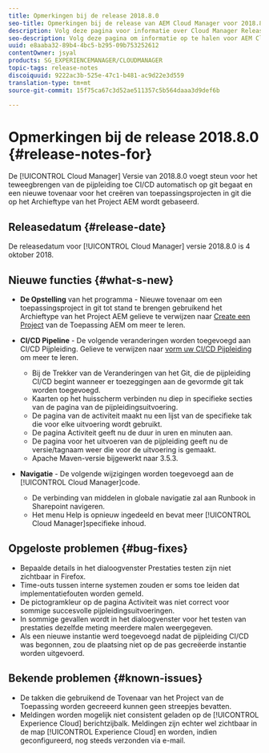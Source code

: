 ```yaml
---
title: Opmerkingen bij de release 2018.8.0
seo-title: Opmerkingen bij de release van AEM Cloud Manager voor 2018.8.0
description: Volg deze pagina voor informatie over Cloud Manager Release 2018.8.0.
seo-description: Volg deze pagina om informatie op te halen voor AEM Cloud Manager Release 2018.8.0.
uuid: e8aaba32-89b4-4bc5-b295-09b753252612
contentOwner: jsyal
products: SG_EXPERIENCEMANAGER/CLOUDMANAGER
topic-tags: release-notes
discoiquuid: 9222ac3b-525e-47c1-b481-ac9d22e3d559
translation-type: tm+mt
source-git-commit: 15f75ca67c3d52ae511357c5b564daaa3d9def6b

---
```



# Opmerkingen bij de release 2018.8.0 {#release-notes-for}

De [!UICONTROL Cloud Manager] Versie van 2018.8.0 voegt steun voor het teweegbrengen van de pijpleiding toe CI/CD automatisch op git begaat en een nieuwe tovenaar voor het creëren van toepassingsprojecten in git die op het Archieftype van het Project AEM wordt gebaseerd.

## Releasedatum {#release-date}

De releasedatum voor [!UICONTROL Cloud Manager] versie 2018.8.0 is 4 oktober 2018.

## Nieuwe functies {#what-s-new}

* **De Opstelling** van het programma - Nieuwe tovenaar om een toepassingsproject in git tot stand te brengen gebruikend het Archieftype van het Project AEM gelieve te verwijzen naar [Create een Project](create-an-application-project.md) van de Toepassing AEM om meer te leren.

* **CI/CD Pipeline** - De volgende veranderingen worden toegevoegd aan CI/CD Pijpleiding. Gelieve te verwijzen naar [vorm uw CI/CD Pijpleiding](configuring-pipeline.md) om meer te leren.

   * Bij de Trekker van de Veranderingen van het Git, die de pijpleiding CI/CD begint wanneer er toezeggingen aan de gevormde git tak worden toegevoegd.
   * Kaarten op het huisscherm verbinden nu diep in specifieke secties van de pagina van de pijpleidingsuitvoering.
   * De pagina van de activiteit maakt nu een lijst van de specifieke tak die voor elke uitvoering wordt gebruikt.
   * De pagina Activiteit geeft nu de duur in uren en minuten aan.
   * De pagina voor het uitvoeren van de pijpleiding geeft nu de versie/tagnaam weer die voor de uitvoering is gemaakt.
   * Apache Maven-versie bijgewerkt naar 3.5.3.

* **Navigatie** - De volgende wijzigingen worden toegevoegd aan de [!UICONTROL Cloud Manager]code.

   * De verbinding van middelen in globale navigatie zal aan Runbook in Sharepoint navigeren.
   * Het menu Help is opnieuw ingedeeld en bevat meer [!UICONTROL Cloud Manager]specifieke inhoud.

## Opgeloste problemen {#bug-fixes}

* Bepaalde details in het dialoogvenster Prestaties testen zijn niet zichtbaar in Firefox.
* Time-outs tussen interne systemen zouden er soms toe leiden dat implementatiefouten worden gemeld.
* De pictogramkleur op de pagina Activiteit was niet correct voor sommige succesvolle pijpleidingsuitvoeringen.
* In sommige gevallen wordt in het dialoogvenster voor het testen van prestaties dezelfde meting meerdere malen weergegeven.
* Als een nieuwe instantie werd toegevoegd nadat de pijpleiding CI/CD was begonnen, zou de plaatsing niet op de pas gecreëerde instantie worden uitgevoerd.

## Bekende problemen {#known-issues}

* De takken die gebruikend de Tovenaar van het Project van de Toepassing worden gecreeerd kunnen geen streepjes bevatten.
* Meldingen worden mogelijk niet consistent geladen op de [!UICONTROL Experience Cloud] berichtzijbalk. Meldingen zijn echter wel zichtbaar in de map [!UICONTROL Experience Cloud] en worden, indien geconfigureerd, nog steeds verzonden via e-mail.

